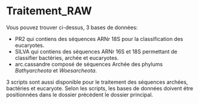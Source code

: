 # Traitement_RAW

Vous pouvez trouver ci-dessus, 3 bases de données:  
- PR2 qui contiens des séquences ARNr 18S pour la classification des eucaryotes.
- SILVA qui contiens des séquences ARNr 16S et 18S permettant de classifier bactéries, archée et eucaryotes.  
- arc.cassandre composé de séquences Archée des phylums *Bathyarcheota* et *Woesarcheota*.  

3 scripts sont aussi disponible pour le traitement des séquences archées, bactéries et eucaryote. Selon les scripts, les bases de données doivent étre positionnées dans le dossier précédent le dossier principal.
